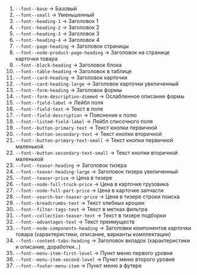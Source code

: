 1. `--font--base` → Базовый
2. `--font--small` → Уменьшенный
3. `--font--heading-1` → Заголовок 1
4. `--font--heading-2` → Заголовок 2
5. `--font--heading-3` → Заголовок 3
6. `--font--heading-4` → Заголовок 4
7. `--font--page-heading` → Заголовок страницы
8. `--font--node-product-page-heading` → Заголовок на странице карточки товара
9. `--font--block-heading` → Заголовок блока
10. `--font--table-heading` → Заголовок в таблице
11. `--font--card-heading` → Заголовок карточки
12. `--font--card-heading-large` → Заголовок карточки увеличенный
13. `--font--form-heading` → Заголовок формы
14. `--font--form-description-dimmed` → Ослабленное описание формы
15. `--font--field-label` → Лейбл поля
16. `--font--field-text` → Текст в поле
17. `--font--field-description` → Пояснение к полю
18. `--font--listed-field-label` → Лейбл списочного поля
19. `--font--button-primary-text` → Текст кнопки первичной
20. `--font--button-secondary-text` → Текст кнопки вторичной
21. `--font--button-primary-text-small` → Текст кнопки первичной маленькой
22. `--font--button-secondary-text-small` → Текст кнопки вторичной маленькой
23. `--font--teaser-heading` → Заголовок тизера
24. `--font--teaser-heading-large` → Заголовок тизера увеличенный
25. `--font--teaser-price` → Цена в тизере
26. `--font--node-full-truck-price` → Цена в карточке грузовика
27. `--font--node-full-part-price` → Цена в карточке запчасти
28. `--font--search-bar-teaser-price` → Цена в тизере строки поиска
29. `--font--breadcrumbs-text` → Текст хлебных крошек
30. `--font--filter-tags-text` → Текст в метках фильтра
31. `--font--collection-teaser-text` → Текст в тизере подборки
32. `--font--advantages-text` → Текст преимуществ
33. `--font--node-components-heading` → Заголовки компонентов карточки товара (характеристики, описание, варианты комплектации)
34. `--font--content-tabs-heading` → Заголовок вкладок (характеристики и описание, доработки...)
35. `--font--menu-item-first-level` → Пункт меню первого уровня
36. `--font--menu-item-second-level` → Пункт меню второго уровня
37. `--font--footer-menu-item` → Пункт меню в футере

